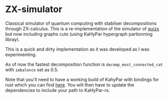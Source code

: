 # ZX-simulator
Classical simulator of quantum computing with stabilser decompositions through ZX-calculus.
This is a re-implementation of the simulator of [quizx](https://github.com/Quantomatic/quizx) but now including graphs cuts (using KaHyPar hypergraph partionning libray).

This is a quick and dirty implementation as it was developed as I was experimenting.

As of now the fastest decomposition function is `decomp_most_connected_cat` with `imbalence` set as 0.5.

Note that you'll need to have a working build of KahyPar with bindings for rust which you can find [here](https://github.com/tuomas56/kahypar-rs). You will then have to update the dependencies to include your path to KaHyPar-rs.
